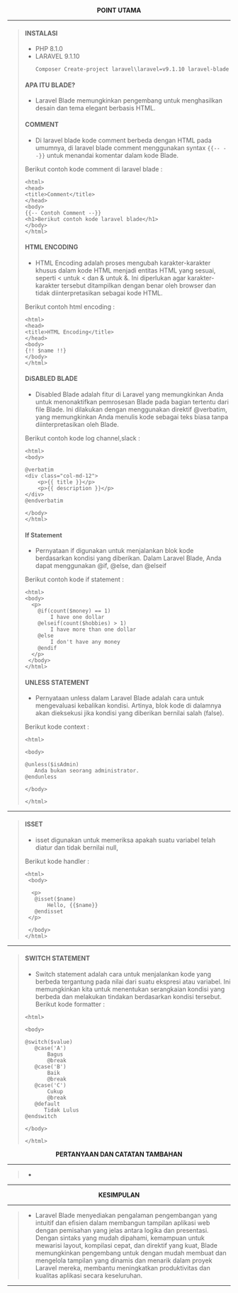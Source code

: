 <p align="center" >
  <b>POINT UTAMA</b>
</p>

---

> #### INSTALASI
> - PHP 8.1.0
> - LARAVEL 9.1.10
>   ```
>   Composer Create-project laravel\laravel=v9.1.10 laravel-blade
>   ```
> #### APA ITU BLADE?
> - Laravel Blade memungkinkan pengembang untuk menghasilkan desain dan tema elegant berbasis HTML.
>
> #### COMMENT
> - Di laravel blade kode comment berbeda dengan HTML pada umumnya, di laravel blade comment menggunakan syntax ``` {{-- --}} ``` untuk menandai komentar dalam kode Blade.
>
> Berikut contoh kode comment di laravel blade :
>
> ```
> <html>
> <head>
> <title>Comment</title>
> </head>
> <body>
> {{-- Contoh Comment --}}
> <h1>Berikut contoh kode laravel blade</h1>
> </body>
> </html>
> ```
> 
> #### HTML ENCODING
> - HTML Encoding adalah proses mengubah karakter-karakter khusus dalam kode HTML menjadi entitas HTML yang sesuai, seperti < untuk < dan & untuk &. Ini diperlukan agar karakter-karakter tersebut ditampilkan dengan benar oleh browser dan tidak diinterpretasikan sebagai kode HTML.
>
> Berikut contoh html encoding :
> ```
> <html>
> <head>
> <title>HTML Encoding</title>
> </head>
> <body>
> {!! $name !!}
> </body>
> </html>
> ```
>
> #### DiSABLED BLADE
> - Disabled Blade adalah fitur di Laravel yang memungkinkan Anda untuk menonaktifkan pemrosesan Blade pada bagian tertentu dari file Blade. Ini dilakukan dengan menggunakan direktif @verbatim, yang memungkinkan Anda menulis kode sebagai teks biasa tanpa diinterpretasikan oleh Blade.
>
> Berikut contoh kode log channel,slack :
> ```
> <html>
> <body>
> 
> @verbatim
> <div class="col-md-12">
>     <p>{{ title }}</p>
>     <p>{{ description }}</p>
> </div>
> @endverbatim
> 
> </body>
> </html>
> ```
>
> #### If Statement
> - Pernyataan if digunakan untuk menjalankan blok kode berdasarkan kondisi yang diberikan. Dalam Laravel Blade, Anda dapat menggunakan @if, @else, dan @elseif
>
> Berikut contoh kode if statement :
> ```
> <html>
> <body>
>   <p>
>     @if(count($money) == 1)
>         I have one dollar
>     @elseif(count($hobbies) > 1)
>         I have more than one dollar
>     @else
>         I don't have any money
>     @endif
>   </p>
>  </body>
> </html>
> ```
> #### UNLESS STATEMENT
> - Pernyataan unless dalam Laravel Blade adalah cara untuk mengevaluasi kebalikan kondisi. Artinya, blok kode di dalamnya akan dieksekusi jika kondisi yang diberikan bernilai salah (false).
>
> Berikut kode context :
>
> ```
> <html>
>
> <body>
>
> @unless($isAdmin)
>    Anda bukan seorang administrator.
> @endunless
>
> </body>
>
> </html>
> ```
---
> #### ISSET
> - isset digunakan untuk memeriksa apakah suatu variabel telah diatur dan tidak bernilai null, 
>
> Berikut kode handler :
> ```
> <html>
>  <body>
> 
>   <p>
>    @isset($name)
>        Hello, {{$name}}
>    @endisset
>  </p>
>
>  </body>
> </html>
> ```
---
> #### SWITCH STATEMENT
> - Switch statement adalah cara untuk menjalankan kode yang berbeda tergantung pada nilai dari suatu ekspresi atau variabel. Ini memungkinkan kita untuk menentukan serangkaian kondisi yang berbeda dan melakukan tindakan berdasarkan kondisi tersebut.
> Berikut kode formatter :
> ```
> <html>
>
> <body>
>
> @switch($value)
>    @case('A')
>        Bagus
>        @break
>    @case('B')
>        Baik
>        @break
>    @case('C')
>        Cukup
>        @break
>    @default
>       Tidak Lulus
> @endswitch
>
> </body>
>
> </html>
> ```
> 
<p align="center" >
  <b>PERTANYAAN DAN CATATAN TAMBAHAN</b>
</p>

---

> - 

---

<p align="center" >
  <b>KESIMPULAN</b>
</p>

---

> - Laravel Blade menyediakan pengalaman pengembangan yang intuitif dan efisien dalam membangun tampilan aplikasi web dengan pemisahan yang jelas antara logika dan presentasi. Dengan sintaks yang mudah dipahami, kemampuan untuk mewarisi layout, kompilasi cepat, dan direktif yang kuat, Blade memungkinkan pengembang untuk dengan mudah membuat dan mengelola tampilan yang dinamis dan menarik dalam proyek Laravel mereka, membantu meningkatkan produktivitas dan kualitas aplikasi secara keseluruhan.

---

















